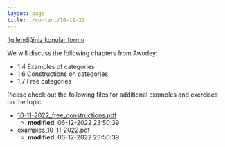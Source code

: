 ```yaml
---
layout: page
title: ./content/10-11-22
---
```


[İlgilendiğiniz konular formu](https://forms.gle/85iA3TmLVUBPzmJM6)

We will discuss the following chapters from Awodey:

* 1.4 Examples of categories
* 1.6 Constructions on categories
* 1.7 Free categories

Please check out the following files for additional examples and exercises on the topic.
* [10-11-2022_free_constructions.pdf](./10-11-2022_free_constructions.pdf)
	* **modified**: 06-12-2022 23:50:39
* [examples_10-11-2022.pdf](./examples_10-11-2022.pdf)
	* **modified**: 06-12-2022 23:50:39

